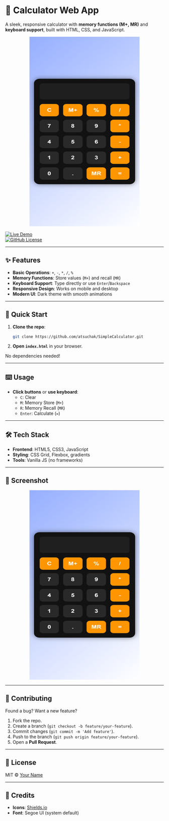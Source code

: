 # 🧮 Calculator Web App  

A sleek, responsive calculator with **memory functions (M+, MR)** and **keyboard support**, built with HTML, CSS, and JavaScript.  

<div align="center">
  <img src="images/calculator_mobile_image.png" alt="Calculator Demo" width="350" height="600px" />
</div>

[![Live Demo](https://img.shields.io/badge/demo-live-green)](https://atsuchak.github.io/SimpleCalculator/)  
[![GitHub License](https://img.shields.io/badge/license-MIT-blue)](LICENSE)  

---

## ✨ Features  
- **Basic Operations**: `+`, `-`, `*`, `/`, `%`  
- **Memory Functions**: Store values (`M+`) and recall (`MR`)  
- **Keyboard Support**: Type directly or use `Enter`/`Backspace`  
- **Responsive Design**: Works on mobile and desktop  
- **Modern UI**: Dark theme with smooth animations  

---

## 🚀 Quick Start  
1. **Clone the repo**:  
   ```bash
   git clone https://github.com/atsuchak/SimpleCalculator.git
   ```
2. **Open `index.html`** in your browser.  

No dependencies needed!  

---

## ⌨️ Usage  
- **Click buttons** or **use keyboard**:  
  - `C`: Clear  
  - `M`: Memory Store (`M+`)  
  - `R`: Memory Recall (`MR`)  
  - `Enter`: Calculate (`=`)  

---

## 🛠️ Tech Stack  
- **Frontend**: HTML5, CSS3, JavaScript  
- **Styling**: CSS Grid, Flexbox, gradients  
- **Tools**: Vanilla JS (no frameworks)  

---

## 📸 Screenshot  
<div align="center">
  <img src="images/calculator_mobile_image.png" alt="Calculator Demo" width="350" height="600px" />
</div> 

---

## 🤝 Contributing  
Found a bug? Want a new feature?  
1. Fork the repo.  
2. Create a branch (`git checkout -b feature/your-feature`).  
3. Commit changes (`git commit -m 'Add feature'`).  
4. Push to the branch (`git push origin feature/your-feature`).  
5. Open a **Pull Request**.  

---

## 📜 License  
MIT © [Your Name](https://github.com/atsuchak)  

---

## 🙌 Credits  
- **Icons**: [Shields.io](https://shields.io)  
- **Font**: Segoe UI (system default)  
```
